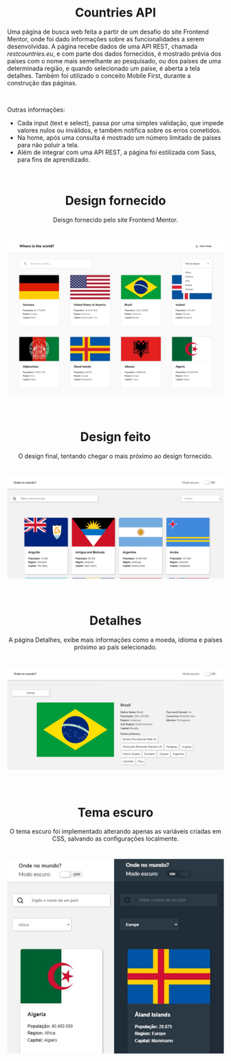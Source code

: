<h1 align="center">Countries API</h1>
<p>Uma página de busca web feita a partir de um desafio do site Frontend Mentor, onde foi dado informações sobre as funcionalidades a serem desenvolvidas. A página recebe dados de uma API REST, chamada <em>restcountries.eu</em>, e com parte dos dados fornecidos, é mostrado prévia dos países com o nome mais semelhante ao pesquisado, ou dos países de uma determinada região, e quando selecionado um paíse, é aberta a tela detalhes. Também foi utilizado o conceito Mobile First, durante a construção das páginas.</p>
<br/>

Outras informações:
- Cada input (text e select), passa por uma simples validação, que impede valores nulos ou inválidos, e também notifica sobre os erros cometidos.
- Na home, após uma consulta é mostrado um número limitado de países para não poluir a tela.
- Além de integrar com uma API REST, a página foi estilizada com Sass, para fins de aprendizado.

<br/>

<h1 align="center">Design fornecido</h1>
<p align="center">Deisgn fornecido pelo site Frontend Mentor.</p>
<h1 align="center"><img src="original-design.jpg"></h1>
<br/>

<h1 align="center">Design feito</h1>
<p align="center">O design final, tentando chegar o mais próximo ao design fornecido.</p>
<h1 align="center"><img src="light-desktop.png"></h1>
<br/>

<h1 align="center">Detalhes</h1>
<p align="center">A página Detalhes, exibe mais informações como a moeda, idioma e países próximo ao país selecionado.</p>
<h1 align="center"><img src="detail-desktop.png"></h1>
<br/>

<h1 align="center">Tema escuro</h1>
<p align="center">O tema escuro foi implementado alterando apenas as variáveis criadas em CSS, salvando as configurações localmente.</p>
<h1 align="center"><img src="mobile-home.jpg"></h1>
<br/>

<br/>
